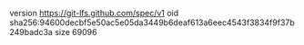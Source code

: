 version https://git-lfs.github.com/spec/v1
oid sha256:94600decbf5e50ac5e05da3449b6deaf613a6eec4543f3834f9f37b249badc3a
size 69096
